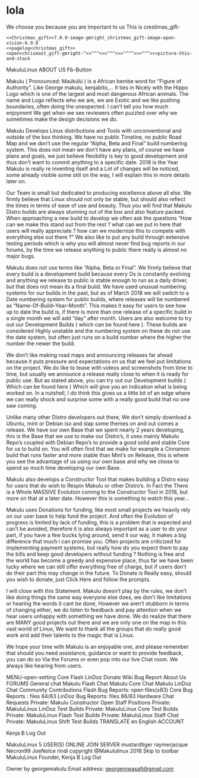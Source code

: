 # lola
We choose you because you are important to us
This is crestimas_gift- 

    <<Christmas_gift>>7.0.9-image-gmright_christmas_gift-image-open-vision-6.9.9
    <<pagelog<christmas_gift>>
    <open<chrismast_gift-gmright-^<<^^^<<<^^^>>>^^^^>>>^^^>>>picture-this-and-stack
	
MakuluLinux	
ABOUT US
Fb-Button

 
Makulu ( Pronounced: Maúkúlú ) is a African bembe word for “Figure of Authority”. Like George makulu, kenjabito,… It ties in Nicely with the Hippo Logo which is one of the largest and most dangerous African animals. The name and Logo reflects who we are, we are Exotic and we like pushing boundaries, often doing the unexpected. I can’t tell you how much enjoyment We get when we see reviewers often puzzled over why we sometimes make the design decisions we do.

Makulu Develops Linux distributions and Tools with unconventional and outside of the box thinking. We have no public Timeline, no public Road Map and we don’t use the regular “Alpha, Beta and Final” build numbering system. This does not mean we don’t have any plans, of course we have plans and goals, we just believe flexibility is key to good development and thus don’t want to commit anything to a specific date. 2018 is the Year Makulu is really re inventing itself and a Lot of changes will be noticed, some already visible some still on the way, I will explain this in more details later on.

Our Team is small but dedicated to producing excellence above all else. We firmly believe that Linux should not only be stable, but should also reflect the times in terms of ease of use and beauty, Thus you will find that Makulu Distro builds are always stunning out of the box and also feature packed. When approaching a new build to develop we often ask the questions “How can we make this stand out from the rest ? what can we put in here that users will really appreciate ? how can we modernize this to compete with everything else out there ?” We also like to put any build through extensive testing periods which is why you will almost never find bug reports in our forums, by the time we release anything to public there really is almost no major bugs.

Makulu does not use terms like “Alpha, Beta or Final”. We firmly believe that every build is a development build because every Os is constantly evolving and anything we release to public is stable enough to run as a daily driver, but that does not mean its a final build. We have used unusual numbering systems for our builds in the past, but as of March 2018 we will switch to a Date numbering system for public builds, where releases will be numbered as “Name-Of-Build–Year-Month”. This makes it easy for users to see how up to date the build is, if there is more than one release of a specific build in a single month we will add “day” after month.  Users are also welcome to try out our Development Builds ( which can be found here ). These builds are considered Highly unstable and the numbering system on these do not use the date system, but often just runs on a build number where the higher the number the newer the build.

We don’t like making road maps and announcing releases far ahead because it puts pressure and expectations on us that we feel put limitations on the project. We do like to tease with videos and screenshots from time to time, but usually we announce a release really close to when it is ready for public use. But as stated above, you can try out our Development builds ( Which can be found here ) Which will give you an indication what is being worked on. In a nutshell, I do think this gives us a little bit of an edge where we can really shock and surprise some with a really good build that no one saw coming.

Unlike many other Distro developers out there, We don’t simply download a Ubuntu, mint or Debian iso and slap some themes on and out comes a release. We have our own Base that we spent nearly 2 years developing, this is the Base that we use to make our Distro’s, it uses mainly Makulu Repo’s coupled with Debian Repo’s to provide a good solid and stable Core for us to build on. You will often find that we make for example a Cinnamon build that runs faster and more stable than Mint’s on Release, this is where you see the advantage of us using our own base and why we chose to spend so much time developing our own Base.

Makulu also develops a Constructor Tool that makes building a Distro easy for users that do wish to Respin Makulu or other Distro’s. In Fact the There is a Whole MASSIVE Evolution coming  to the Constructor Tool in 2018, but more on that at a later date. However this is something to watch this year…

Makulu uses Donations for funding, like most small projects we heavily rely on our user base to help fund the project. And often the Evolution of progress is limited by lack of funding, this is a problem that is expected and can’t be avoided, therefore it is also always important as a user to do your part, if you have a few bucks lying around, send it our way, it makes a big difference that much i can promise you. Often projects are criticized for implementing payment systems, but really how do you expect them to pay the bills and keep good developers without funding ? Nothing is free and the world has become a greedy and expensive place, thus far we have been lucky where we can still offer everything free of charge, but if users don’t do their part this may change in the future. To Donate is Really easy, should you wish to donate, just Click Here and follow the prompts.

I will close with this Statement. Makulu doesn’t play by the rules, we don’t like doing things the same way everyone else does, we don’t like limitations or hearing the words it cant be done, However we aren’t stubborn in terms of changing either, we do listen to feedback and pay attention when we hear users unhappy with something we have done. We do realize that there are MANY good projects out there and we are only one on the map in this vast world of Linux, We want to thank all the groups that do really good work and add their talents to the magic that is Linux.

We hope your time with Makulu is an enjoyable one, and please remember that should you need assistance, guidance or want to provide feedback, you can do so Via the Forums or even pop into our live Chat room. We always like hearing from users.

MENU-open-setting
Core
Flash
LinDoz
Donate
Wiki
Bug Report
About Us
FORUMS
General chat
Makulu Flash Chat
Makulu Core Chat
Makulu LinDoz Chat
Community Contributions
Flash Bug Reports: open files(x83)
Core Bug Reports : files 84/83
LinDoz Bug Reports: files 86/83
Hardware Chat
Requests
Private: Makulu Constructor
Open Staff Positions
Private: MakuluLinux LinDoz Test Builds
Private: MakuluLinux Core Test Builds
Private: MakuluLinux Flash Test Builds
Private: MakuluLinux Staff Chat
Private: MakuluLinux Shift Test Builds
TRANSLATE
 en English
ACCOUNT
 
Kenja B
Log Out
 
 MakuluLinux
5 USER(S) ONLINE JOIN SERVER
mustardtiger
raymerjacque
Necron99
JoeNoIce
rindi
copyright @Makululinux 2018
Skip to toolbar
MakuluLinux
Founder, Kenja B
Log Out

Owner by georgemakulu
Email address: georgemwasafi@gmail.com
